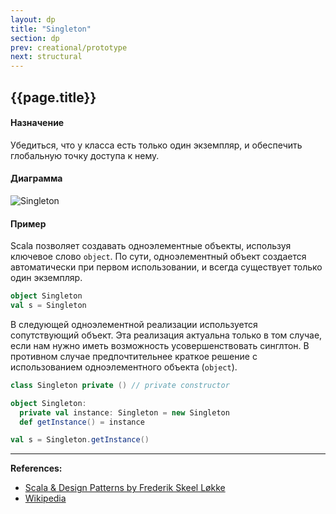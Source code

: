 ```yaml
---
layout: dp
title: "Singleton"
section: dp
prev: creational/prototype
next: structural
---
```


## {{page.title}}

#### Назначение

Убедиться, что у класса есть только один экземпляр, и обеспечить глобальную точку доступа к нему.

#### Диаграмма

![Singleton](https://upload.wikimedia.org/wikipedia/commons/d/d7/Singleton_classdia.png)

#### Пример

Scala позволяет создавать одноэлементные объекты, используя ключевое слово `object`. 
По сути, одноэлементный объект создается автоматически при первом использовании, 
и всегда существует только один экземпляр.

```scala mdoc
object Singleton
val s = Singleton
```

В следующей одноэлементной реализации используется сопутствующий объект. 
Эта реализация актуальна только в том случае, если нам нужно иметь возможность усовершенствовать синглтон. 
В противном случае предпочтительнее краткое решение с использованием одноэлементного объекта (`object`).

```scala mdoc:reset
class Singleton private () // private constructor

object Singleton:
  private val instance: Singleton = new Singleton
  def getInstance() = instance

val s = Singleton.getInstance()
```


---

**References:**
- [Scala & Design Patterns by Frederik Skeel Løkke](https://www.scala-lang.org/old/sites/default/files/FrederikThesis.pdf)
- [Wikipedia](https://ru.wikipedia.org/wiki/%D0%9E%D0%B4%D0%B8%D0%BD%D0%BE%D1%87%D0%BA%D0%B0_(%D1%88%D0%B0%D0%B1%D0%BB%D0%BE%D0%BD_%D0%BF%D1%80%D0%BE%D0%B5%D0%BA%D1%82%D0%B8%D1%80%D0%BE%D0%B2%D0%B0%D0%BD%D0%B8%D1%8F))
